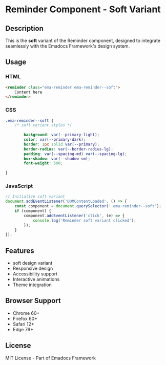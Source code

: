 # Reminder Component - Soft Variant

## Description
This is the **soft** variant of the Reminder component, designed to integrate seamlessly with the Emadocs Framework's design system.

## Usage

### HTML
```html
<reminder class="ema-reminder ema-reminder--soft">
    Content here
</reminder>
```

### CSS
```css
.ema-reminder--soft {
    /* soft variant styles */
    
        background: var(--primary-light);
        color: var(--primary-dark);
        border: 1px solid var(--primary);
        border-radius: var(--border-radius-lg);
        padding: var(--spacing-md) var(--spacing-lg);
        box-shadow: var(--shadow-sm);
        font-weight: 500;
    
}
```

### JavaScript
```javascript
// Initialize soft variant
document.addEventListener('DOMContentLoaded', () => {
    const component = document.querySelector('.ema-reminder--soft');
    if (component) {
        component.addEventListener('click', (e) => {
            console.log('Reminder soft variant clicked');
        });
    }
});
```

## Features
- soft design variant
- Responsive design
- Accessibility support
- Interactive animations
- Theme integration

## Browser Support
- Chrome 60+
- Firefox 60+
- Safari 12+
- Edge 79+

## License
MIT License - Part of Emadocs Framework
